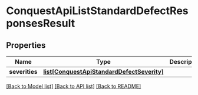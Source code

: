 # ConquestApiListStandardDefectResponsesResult

## Properties
Name | Type | Description | Notes
------------ | ------------- | ------------- | -------------
**severities** | [**list[ConquestApiStandardDefectSeverity]**](ConquestApiStandardDefectSeverity.md) |  | [optional] 

[[Back to Model list]](../README.md#documentation-for-models) [[Back to API list]](../README.md#documentation-for-api-endpoints) [[Back to README]](../README.md)


